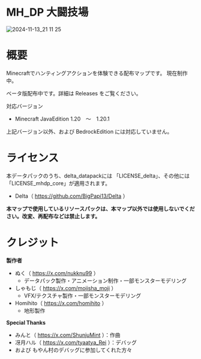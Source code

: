 # MH_DP 大闘技場

![2024-11-13_21 11 25](https://github.com/user-attachments/assets/5113d250-eb5d-4631-90b9-1fea7ec165b9)

# 概要

Minecraftでハンティングアクションを体験できる配布マップです。
現在制作中。

ベータ版配布中です。詳細は Releases をご覧ください。

対応バージョン

- Minecraft JavaEdition 1.20　～　1.20.1

上記バージョン以外、および BedrockEdition には対応していません。

# ライセンス

本データパックのうち、delta_datapackには 「LICENSE_delta」、その他には「LICENSE_mhdp_core」が適用されます。

- Delta（ https://github.com/BigPapi13/Delta ）

**本マップで使用しているリソースパックは、本マップ以外では使用しないでください。改変、再配布などは禁止します。**

# クレジット

**製作者**
- ぬく（ https://x.com/nukknu99 ）
    - データパック製作・アニメーション制作・一部モンスターモデリング
- しゃもじ（ https://x.com/mojisha_moji ）
    - VFX/テクスチャ製作・一部モンスターモデリング
- Homihito（ https://x.com/homihito ）
    - 地形製作

**Special Thanks**
- みんと（ https://x.com/ShunjuMint ）：作曲
- 冴月ハル（ https://x.com/tyaatya_Rei ）：デバッグ
- および もやん村のデバッグに参加してくれた方々
